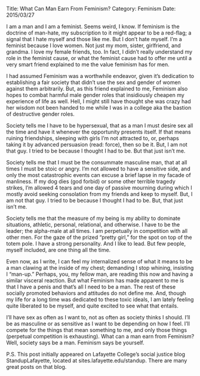 Title: What Can Man Earn From Feminism?
Category: Feminism
Date: 2015/03/27

I am a man and I am a feminist. Seems weird, I know. If feminism is the doctrine of man-hate, my subscription to it might appear to be a red-flag; a signal that I hate myself and those like me. But I don’t hate myself. I’m a feminist because I love women. Not just my mom, sister, girlfriend, and grandma. I love my female friends, too. In fact, I didn’t really understand my role in the feminist cause, or what the feminist cause had to offer me until a very smart friend explained to me the value feminism has for men.

I had assumed Feminism was a worthwhile endeavor, given it’s dedication to establishing a fair society that didn’t use the sex and gender of women against them arbitrarily. But, as this friend explained to me, Feminism also hopes to combat harmful male gender roles that insidiously cheapen my experience of life as well. Hell, I might still have thought she was crazy had her wisdom not been handed to me while I was in a college aka the bastion of destructive gender roles.

Society tells me I have to be hypersexual, that as a man I must desire sex all the time and have it whenever the opportunity presents itself. If that means ruining friendships, sleeping with girls I’m not attracted to, or, perhaps taking it by advanced persuasion (read: force), then so be it. But, I am not that guy. I tried to be because I thought I had to be. But that just isn’t me.

Society tells me that I must be the consummate masculine man, that at all times I must be stoic or angry. I’m not allowed to have a sensitive side, and only the most catastrophic events can excuse a brief lapse in my facade of manliness. If my dog dies (god forbid) or some other terrible tragedy strikes, I’m allowed 4 tears and one day of passive mourning during which I mostly avoid seeking consolation from my friends and keep to myself. But, I am not that guy. I tried to be because I thought I had to be. But, that just isn’t me.

Society tells me that the measure of my being is my ability to dominate situations, athletic, personal, relational, and otherwise. I have to be the leader; the alpha-male at all times. I am perpetually in competition with all other men. For the gaze of the prized “pretty girl,” for the spot on top of the totem pole. I have a strong personality. And I like to lead. But few people, myself included, are one thing all the time.

Even now, as I write, I can feel my internalized sense of what it means to be a man clawing at the inside of my chest; demanding I stop whining, insisting I “man-up.” Perhaps, you, my fellow man, are reading this now and having a similar visceral reaction. But what Feminism has made apparent to me is that I have a penis and that’s all I need to be a man. The rest of these socially promoted behaviors and attitudes do not define me. And, though my life for a long time was dedicated to these toxic ideals, I am lately feeling quite liberated to be myself, and quite excited to see what that entails.

I’ll have sex as often as I want to, not as often as society thinks I should. I’ll be as masculine or as sensitive as I want to be depending on how I feel. I’ll compete for the things that mean something to me, and only those things (perpetual competition is exhausting). What can a man earn from Feminism? Well, society says be a man. Feminism says be yourself.

P.S. This post initially appeared on Lafayette College’s social justice blog StandupLafayette, located at sites.lafayette.edu/standup. There are many great posts on that blog.


